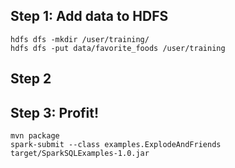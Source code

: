 ## Step 1: Add data to HDFS

    hdfs dfs -mkdir /user/training/
    hdfs dfs -put data/favorite_foods /user/training

## Step 2

## Step 3: Profit!

    mvn package
    spark-submit --class examples.ExplodeAndFriends target/SparkSQLExamples-1.0.jar
